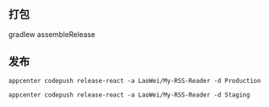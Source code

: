 ## 打包
gradlew assembleRelease

## 发布
```
appcenter codepush release-react -a LaoWei/My-RSS-Reader -d Production
```

```
appcenter codepush release-react -a LaoWei/My-RSS-Reader -d Staging
```